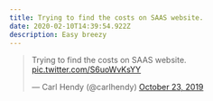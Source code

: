 ```yaml
---
title: Trying to find the costs on SAAS website.
date: 2020-02-10T14:39:54.922Z
description: Easy breezy
---
```

<blockquote class="twitter-tweet"><p lang="en" dir="ltr">Trying to find the costs on SAAS website. <a href="https://t.co/S6uoWvKsYY">pic.twitter.com/S6uoWvKsYY</a></p>&mdash; Carl Hendy (@carlhendy) <a href="https://twitter.com/carlhendy/status/1187122765133996034?ref_src=twsrc%5Etfw">October 23, 2019</a></blockquote> <script async src="https://platform.twitter.com/widgets.js" charset="utf-8"></script>
